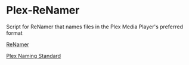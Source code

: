 # Plex-ReNamer
Script for ReNamer that names files in the Plex Media Player's preferred format

[ReNamer](https://www.den4b.com/products/renamer)

[Plex Naming Standard](https://support.plex.tv/articles/categories/media-preparation/)
